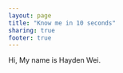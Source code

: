 ```yaml
---
layout: page
title: "Know me in 10 seconds"
sharing: true
footer: true
---
```


Hi, My name is Hayden Wei.
